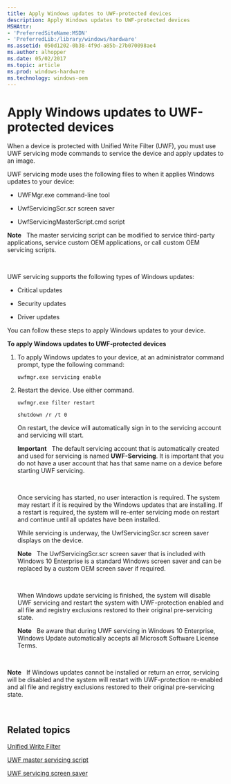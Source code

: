 ```yaml
---
title: Apply Windows updates to UWF-protected devices
description: Apply Windows updates to UWF-protected devices
MSHAttr:
- 'PreferredSiteName:MSDN'
- 'PreferredLib:/library/windows/hardware'
ms.assetid: 050d1202-0b38-4f9d-a85b-27b070098ae4
ms.author: alhopper
ms.date: 05/02/2017
ms.topic: article
ms.prod: windows-hardware
ms.technology: windows-oem
---
```


# Apply Windows updates to UWF-protected devices


When a device is protected with Unified Write Filter (UWF), you must use UWF servicing mode commands to service the device and apply updates to an image.

UWF servicing mode uses the following files to when it applies Windows updates to your device:

-   UWFMgr.exe command-line tool

-   UwfServicingScr.scr screen saver

-   UwfServicingMasterScript.cmd script

**Note**  
The master servicing script can be modified to service third-party applications, service custom OEM applications, or call custom OEM servicing scripts.

 

UWF servicing supports the following types of Windows updates:

-   Critical updates

-   Security updates

-   Driver updates

You can follow these steps to apply Windows updates to your device.

**To apply Windows updates to UWF-protected devices**

1.  To apply Windows updates to your device, at an administrator command prompt, type the following command:

    ``` syntax
    uwfmgr.exe servicing enable
    ```

2.  Restart the device. Use either command.

    ``` syntax
    uwfmgr.exe filter restart
    ```

    ``` syntax
    shutdown /r /t 0
    ```

    On restart, the device will automatically sign in to the servicing account and servicing will start.

    **Important**  
    The default servicing account that is automatically created and used for servicing is named **UWF-Servicing**. It is important that you do not have a user account that has that same name on a device before starting UWF servicing.

     

    Once servicing has started, no user interaction is required. The system may restart if it is required by the Windows updates that are installing. If a restart is required, the system will re-enter servicing mode on restart and continue until all updates have been installed.

    While servicing is underway, the UwfServicingScr.scr screen saver displays on the device.

    **Note**  
    The UwfServicingScr.scr screen saver that is included with Windows 10 Enterprise is a standard Windows screen saver and can be replaced by a custom OEM screen saver if required.

     

    When Windows update servicing is finished, the system will disable UWF servicing and restart the system with UWF-protection enabled and all file and registry exclusions restored to their original pre-servicing state.

    **Note**  
    Be aware that during UWF servicing in Windows 10 Enterprise, Windows Update automatically accepts all Microsoft Software License Terms.

     

**Note**  
If Windows updates cannot be installed or return an error, servicing will be disabled and the system will restart with UWF-protection re-enabled and all file and registry exclusions restored to their original pre-servicing state.

 

## Related topics


[Unified Write Filter](unified-write-filter.md)

[UWF master servicing script](uwf-master-servicing-script.md)

[UWF servicing screen saver](uwf-servicing-screen-saver.md)

 

 







